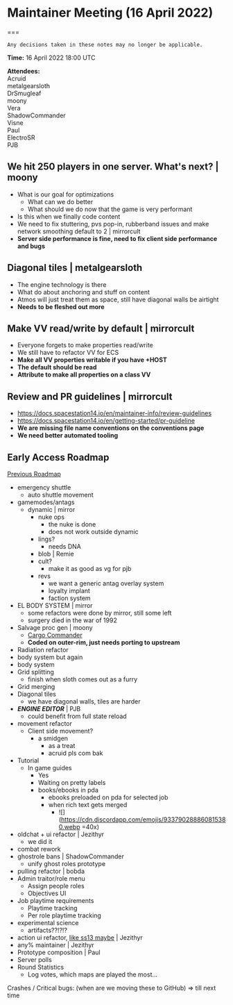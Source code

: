 ﻿# Maintainer Meeting (16 April 2022)
===
```admonish info
Any decisions taken in these notes may no longer be applicable.
```

**Time:** 16 April 2022 18:00 UTC

**Attendees:**  
Acruid  
metalgearsloth  
DrSmugleaf  
moony  
Vera  
ShadowCommander  
Visne  
Paul  
ElectroSR  
PJB

## We hit 250 players in one server. What's next? | moony
- What is our goal for optimizations
    - What can we do better
    - What should we do now that the game is very performant
- Is this when we finally code content
- We need to fix stuttering, pvs pop-in, rubberband issues and make network smoothing default to 2 | mirrorcult
- **Server side performance is fine, need to fix client side performance and bugs**


## Diagonal tiles | metalgearsloth
- The engine technology is there
- What do about anchoring and stuff on content
- Atmos will just treat them as space, still have diagonal walls be airtight
- **Needs to be fleshed out more**


## Make VV read/write by default | mirrorcult
- Everyone forgets to make properties read/write
- We still have to refactor VV for ECS
- **Make all VV properties writable if you have +HOST**
- **The default should be read**
- **Attribute to make all properties on a class VV**


## Review and PR guidelines | mirrorcult
- https://docs.spacestation14.io/en/maintainer-info/review-guidelines
- https://docs.spacestation14.io/en/getting-started/pr-guideline
- **We are missing file name conventions on the conventions page**
- **We need better automated tooling**


## Early Access Roadmap
[Previous Roadmap](https://docs.spacestation14.io/en/maintainer-meetups/secret/2022-01-22-meetup)

- emergency shuttle
    - auto shuttle movement
- gamemodes/antags
    - dynamic | mirror
        - nuke ops
            - the nuke is done
            - does not work outside dynamic
        - lings?
            - needs DNA
        - blob | Remie
        - cult?
            - make it as good as vg for pjb
        - revs
            - we want a generic antag overlay system
            - loyalty implant
            - faction system
- EL BODY SYSTEM | mirror
    - some refactors were done by mirror, still some left
    - surgery died in the war of 1992
- Salvage proc gen | moony
    - [Cargo Commander](https://www.youtube.com/watch?v=H0LPWuTt2o4)
    - **Coded on outer-rim, just needs porting to upstream**
- Radiation refactor
- body system but again
- body system
- Grid splitting
    - finish when sloth comes out as a furry
- Grid merging
- Diagonal tiles
    - we have diagonal walls, tiles are harder
- __***ENGINE EDITOR***__ | PJB
    - could benefit from full state reload
- movement refactor
    - Client side movement?
        - a smidgen
            - as a treat
            - acruid pls com bak
- Tutorial
    - In game guides
        - Yes
        - Waiting on pretty labels
        - books/ebooks in pda
            - ebooks preloaded on pda for selected job
            - when rich text gets merged
                - ![](https://cdn.discordapp.com/emojis/933790288860815380.webp =40x)
- oldchat + ui refactor | Jezithyr
    - we did it
- combat rework
- ghostrole bans | ShadowCommander
    - unify ghost roles prototype
- pulling refactor | bobda
- Admin traitor/role menu
    - Assign people roles
    - Objectives UI
- Job playtime requirements
    - Playtime tracking
    - Per role playtime tracking
- experimental science
    - artifacts??!?!?
- action ui refactor, [like ss13 maybe](https://i.ytimg.com/vi/iFf_T31C-iU/maxresdefault.jpg) | Jezithyr
- any% maintainer | Jezithyr
- Prototype composition | Paul
- Server polls
- Round Statistics
    - Log votes, which maps are played the most…

Crashes / Critical bugs: (when are we moving these to GitHub)
=> till next time
